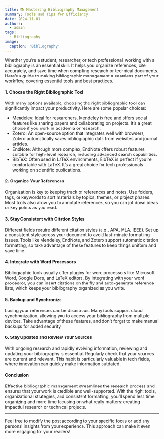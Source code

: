 ```yaml
---
title: 📚 Mastering Bibliography Management
summary: Tools and Tips for Efficiency
date: 2024-11-01
authors:
  - admin
tags:
  - Bibliography
image:
  caption: 'Bibliography'
---
```


Whether you’re a student, researcher, or tech professional, working with a bibliography is an essential skill. It helps you organize references, cite accurately, and save time when compiling research or technical documents. Here’s a guide to making bibliographic management a seamless part of your workflow, covering essential tools and best practices.

#### 1. Choose the Right Bibliographic Tool

With many options available, choosing the right bibliographic tool can significantly impact your productivity. Here are some popular choices:

- Mendeley: Ideal for researchers, Mendeley is free and offers social features like sharing papers and collaborating on projects. It’s a great choice if you work in academia or research.
- Zotero: An open-source option that integrates well with browsers, Zotero automatically saves bibliographic data from websites and journal articles. 
- EndNote: Although more complex, EndNote offers robust features suitable for high-level research, including advanced search capabilities.
- BibTeX: Often used in LaTeX environments, BibTeX is perfect if you’re comfortable with LaTeX. It’s a great choice for tech professionals working on scientific publications.

#### 2. Organize Your References

Organization is key to keeping track of references and notes. Use folders, tags, or keywords to sort materials by topics, themes, or project phases. Most tools also allow you to annotate references, so you can jot down ideas or key points as you read.

#### 3. Stay Consistent with Citation Styles

Different fields require different citation styles (e.g., APA, MLA, IEEE). Set up a consistent style across your document to avoid last-minute formatting issues. Tools like Mendeley, EndNote, and Zotero support automatic citation formatting, so take advantage of these features to keep things uniform and save time.

#### 4. Integrate with Word Processors

Bibliographic tools usually offer plugins for word processors like Microsoft Word, Google Docs, and LaTeX editors. By integrating with your word processor, you can insert citations on the fly and auto-generate reference lists, which keeps your bibliography organized as you write.

#### 5. Backup and Synchronize

Losing your references can be disastrous. Many tools support cloud synchronization, allowing you to access your bibliography from multiple devices. Take advantage of these features, and don’t forget to make manual backups for added security.

#### 6. Stay Updated and Review Your Sources

With ongoing research and rapidly evolving information, reviewing and updating your bibliography is essential. Regularly check that your sources are current and relevant. This habit is particularly valuable in tech fields, where innovation can quickly make information outdated.

#### Conclusion

Effective bibliographic management streamlines the research process and ensures that your work is credible and well-supported. With the right tools, organizational strategies, and consistent formatting, you’ll spend less time organizing and more time focusing on what really matters: creating impactful research or technical projects.

---

Feel free to modify the post according to your specific focus or add any personal insights from your experience. This approach can make it even more engaging for your readers!
